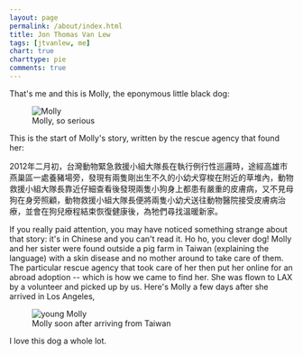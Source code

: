 ```yaml
---
layout: page
permalink: /about/index.html
title: Jon Thomas Van Lew
tags: [jtvanlew, me]
chart: true
charttype: pie
comments: true
---
```


<div class="circular"></div>

That's me and this is Molly, the eponymous little black dog:

<figure>
	<img src="{{ site.url }}/img/page/about/molly-bw.jpg" alt="Molly">
	<figcaption>Molly, so serious</figcaption>
</figure>

This is the start of Molly's story, written by the rescue agency that found her:

2012年二月初，台灣動物緊急救援小組大隊長在執行例行性巡邏時，途經高雄市燕巢區一處養豬場旁，發現有兩隻剛出生不久的小幼犬穿梭在附近的草堆內，動物救援小組大隊長靠近仔細查看後發現兩隻小狗身上都患有嚴重的皮膚病，又不見母狗在身旁照顧，動物救援小組大隊長便將兩隻小幼犬送往動物醫院接受皮膚病治療，並會在狗兒療程結束恢復健康後，為牠們尋找溫暖新家。

If you really paid attention, you may have noticed something strange about that story: it's in Chinese and you can't read it. Ho ho, you clever dog! Molly and her sister were found outside a pig farm in Taiwan (explaining the language) with a skin disease and no mother around to take care of them. The particular rescue agency that took care of her then put her online for an abroad adoption -- which is how we came to find her. She was flown to LAX by a volunteer and picked up by us. Here's Molly a few days after she arrived in Los Angeles, 

<figure>
	<img src="{{ site.url }}/img/page/about/molly-young.jpg" alt="young Molly">
	<figcaption>Molly soon after arriving from Taiwan</figcaption>
</figure>

I love this dog a whole lot.
